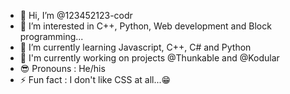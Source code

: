 - 👋 Hi, I’m @123452123-codr
- 👀 I’m interested in C++, Python, Web development and Block programming...
- 🌱 I’m currently learning Javascript, C++, C# and Python
- 💞️ I'm currently working on projects @Thunkable and @Kodular
- 😎 Pronouns : He/his
- ⚡ Fun fact : I don't like CSS at all...😁

<!---
123452123-codr/123452123-codr is a ✨ special ✨ repository because its `README.md` (this file) appears on your GitHub profile.
You can click the Preview link to take a look at your changes.
--->
